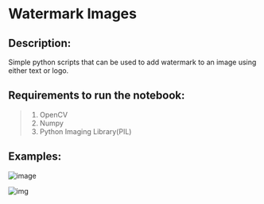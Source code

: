 # Watermark Images

## Description:
Simple python scripts that can be used to add watermark to an image using either text or logo.

## Requirements to run the notebook:

>1. OpenCV
>2. Numpy
>3. Python Imaging Library(PIL)

## Examples:

![image](https://i.ibb.co/DRXgKT2/Foodcover.png)

![img](https://i.ibb.co/YyHyhDR/SkyCover.png)
